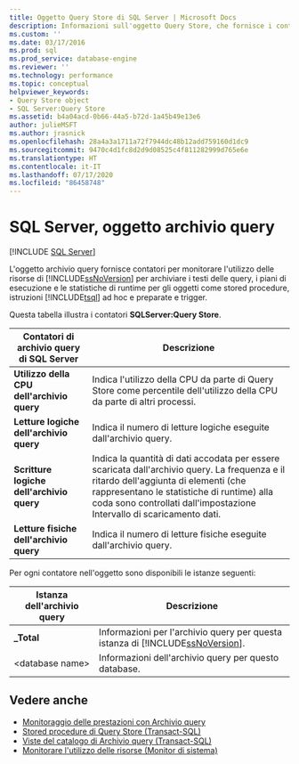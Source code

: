```yaml
---
title: Oggetto Query Store di SQL Server | Microsoft Docs
description: Informazioni sull'oggetto Query Store, che fornisce i contatori per monitorare l'utilizzo delle risorse di SQL Server per l'archiviazione di testi delle query, piani di esecuzione e statistiche di runtime.
ms.custom: ''
ms.date: 03/17/2016
ms.prod: sql
ms.prod_service: database-engine
ms.reviewer: ''
ms.technology: performance
ms.topic: conceptual
helpviewer_keywords:
- Query Store object
- SQL Server:Query Store
ms.assetid: b4a04acd-0b66-44a5-b72d-1a45b49e13e6
author: julieMSFT
ms.author: jrasnick
ms.openlocfilehash: 28a4a3a1711a72f7944dc48b12add759160d1dc9
ms.sourcegitcommit: 9470c4d1fc8d2d9d08525c4f811282999d765e6e
ms.translationtype: HT
ms.contentlocale: it-IT
ms.lasthandoff: 07/17/2020
ms.locfileid: "86458748"
---
```

# <a name="sql-server-query-store-object"></a>SQL Server, oggetto archivio query

 [!INCLUDE [SQL Server](../../includes/applies-to-version/sqlserver.md)]

L'oggetto archivio query fornisce contatori per monitorare l'utilizzo delle risorse di [!INCLUDE[ssNoVersion](../../includes/ssnoversion-md.md)] per archiviare i testi delle query, i piani di esecuzione e le statistiche di runtime per gli oggetti come stored procedure, istruzioni [!INCLUDE[tsql](../../includes/tsql-md.md)] ad hoc e preparate e trigger.  
  
Questa tabella illustra i contatori **SQLServer:Query Store**.  
  
|Contatori di archivio query di SQL Server|Descrizione|  
|-------------------------------------|-----------------|  
|**Utilizzo della CPU dell'archivio query**|Indica l'utilizzo della CPU da parte di Query Store come percentile dell'utilizzo della CPU da parte di altri processi.|  
|**Letture logiche dell'archivio query**|Indica il numero di letture logiche eseguite dall'archivio query.|  
|**Scritture logiche dell'archivio query**|Indica la quantità di dati accodata per essere scaricata dall'archivio query. La frequenza e il ritardo dell'aggiunta di elementi (che rappresentano le statistiche di runtime) alla coda sono controllati dall'impostazione Intervallo di scaricamento dati.|  
|**Letture fisiche dell'archivio query**|Indica il numero di letture fisiche eseguite dall'archivio query.|  
  
 Per ogni contatore nell'oggetto sono disponibili le istanze seguenti:  
  
|Istanza dell'archivio query|Descrizione|  
|--------------------------|-----------------|  
|**_Total**|Informazioni per l'archivio query per questa istanza di [!INCLUDE[ssNoVersion](../../includes/ssnoversion-md.md)].|  
|\<database name>|Informazioni dell'archivio query per questo database.|  
  
## <a name="see-also"></a>Vedere anche  

- [Monitoraggio delle prestazioni con Archivio query](../../relational-databases/performance/monitoring-performance-by-using-the-query-store.md)
- [Stored procedure di Query Store &#40;Transact-SQL&#41;](../../relational-databases/system-stored-procedures/query-store-stored-procedures-transact-sql.md)
- [Viste del catalogo di Archivio query &#40;Transact-SQL&#41;](../../relational-databases/system-catalog-views/query-store-catalog-views-transact-sql.md)
- [Monitorare l'utilizzo delle risorse &#40;Monitor di sistema&#41;](../../relational-databases/performance-monitor/monitor-resource-usage-system-monitor.md)  
